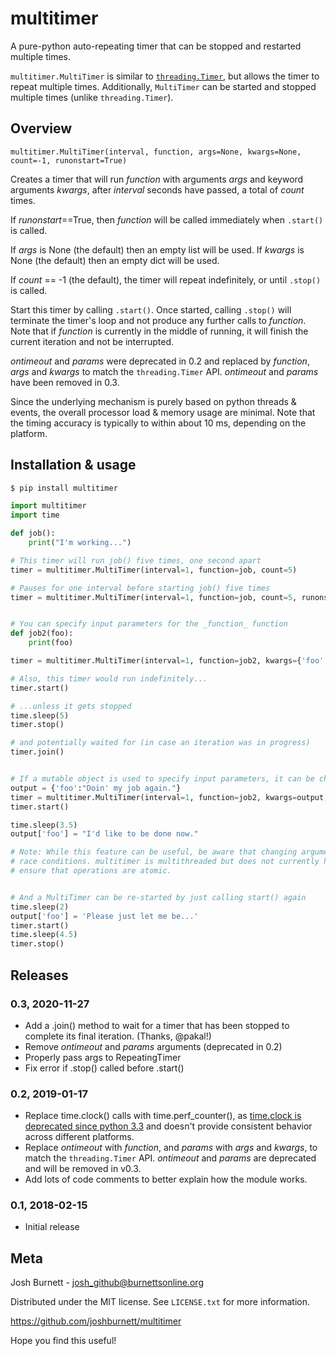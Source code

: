# multitimer

A pure-python auto-repeating timer that can be stopped and restarted multiple times.  

`multitimer.MultiTimer` is similar to
[`threading.Timer`](https://docs.python.org/3/library/threading.html#timer-objects),
but allows the timer to repeat multiple times.  Additionally, `MultiTimer` can be started and
stopped multiple times (unlike `threading.Timer`).

## Overview

`multitimer.MultiTimer(interval, function, args=None, kwargs=None, count=-1, runonstart=True)`

Creates a timer that will run _function_ with arguments _args_ and keyword
arguments _kwargs_, after _interval_ seconds have passed, a total of _count_ times.

If _runonstart_==True, then _function_ will be called immediately when `.start()` is called.

If _args_ is None (the default) then an empty list will be used. If _kwargs_ is None (the
default) then an empty dict will be used.

If _count_ == -1 (the default), the timer will repeat indefinitely, or until `.stop()`
is called.

Start this timer by calling `.start()`.  Once started, calling `.stop()` will terminate the
timer's loop and not produce any further calls to _function_. Note that if _function_ is
currently in the middle of running, it will finish the current iteration and not be interrupted.

_ontimeout_ and _params_ were deprecated in 0.2 and replaced by _function_, _args_
and _kwargs_ to match the `threading.Timer` API.  _ontimeout_ and _params_ have been removed in 0.3.

Since the underlying mechanism is purely based on python threads & events, the overall processor
load & memory usage are minimal.  Note that the timing accuracy is typically to within about 10 ms,
depending on the platform.


## Installation & usage

```bash
$ pip install multitimer
```

```python
import multitimer
import time

def job():
	print("I'm working...")

# This timer will run job() five times, one second apart
timer = multitimer.MultiTimer(interval=1, function=job, count=5)

# Pauses for one interval before starting job() five times
timer = multitimer.MultiTimer(interval=1, function=job, count=5, runonstart=False)


# You can specify input parameters for the _function_ function
def job2(foo):
	print(foo)

timer = multitimer.MultiTimer(interval=1, function=job2, kwargs={'foo':"I'm still working..."})

# Also, this timer would run indefinitely...
timer.start()

# ...unless it gets stopped
time.sleep(5)
timer.stop()

# and potentially waited for (in case an iteration was in progress)
timer.join()


# If a mutable object is used to specify input parameters, it can be changed after starting the timer
output = {'foo':"Doin' my job again."}
timer = multitimer.MultiTimer(interval=1, function=job2, kwargs=output, count=5)
timer.start()

time.sleep(3.5)
output['foo'] = "I'd like to be done now."

# Note: While this feature can be useful, be aware that changing arguments while the timer is running may result in some
# race conditions. multitimer is multithreaded but does not currently have any sort of locking mechanisms in place to
# ensure that operations are atomic. 


# And a MultiTimer can be re-started by just calling start() again
time.sleep(2)
output['foo'] = 'Please just let me be...'
timer.start()
time.sleep(4.5)
timer.stop()
```

Releases
--------

### 0.3, 2020-11-27

* Add a .join() method to wait for a timer that has been stopped to complete its final iteration. (Thanks, @pakal!)
* Remove _ontimeout_ and _params_ arguments (deprecated in 0.2)
* Properly pass args to RepeatingTimer
* Fix error if .stop() called before .start()

### 0.2, 2019-01-17

* Replace time.clock() calls with time.perf_counter(), as [time.clock is deprecated since python 3.3](https://docs.python.org/3/library/time.html#time.clock) and doesn't provide consistent behavior across different platforms.
* Replace _ontimeout_ with _function_, and _params_ with _args_ and _kwargs_, to match the `threading.Timer` API.
_ontimeout_ and _params_ are deprecated and will be removed in v0.3.
* Add lots of code comments to better explain how the module works. 

### 0.1, 2018-02-15

* Initial release

Meta
----

Josh Burnett - josh_github@burnettsonline.org

Distributed under the MIT license. See `LICENSE.txt` for more information.

<https://github.com/joshburnett/multitimer>

Hope you find this useful!